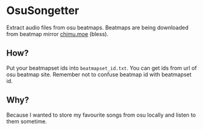 # OsuSongetter
Extract audio files from osu beatmaps. Beatmaps are being downloaded from beatmap mirror [chimu.moe](https://chimu.moe/) (bless).

## How?
Put your beatmapset ids into `beatmapset_id.txt`. You can get ids from url of osu beatmap site. Remember not to confuse beatmap id with beatmapset id.

## Why?
Because I wanted to store my favourite songs from osu locally and listen to them sometime.